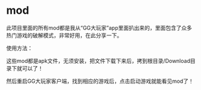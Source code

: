 # mod
此项目里面的所有mod都是我从“GG大玩家”app里面扒出来的，里面包含了众多热门游戏的破解模式，非常好用，在此分享一下。

使用方法：

这些mod都是apk文件，无须安装，把文件下载下来后，拷到根目录/Download目录下就可以了！

然后重启GG大玩家客户端，找到相应的游戏后，点击启动游戏就能看见mod了！
